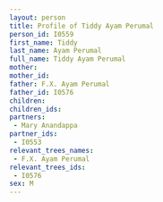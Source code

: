 ```yaml
---
layout: person
title: Profile of Tiddy Ayam Perumal
person_id: I0559
first_name: Tiddy
last_name: Ayam Perumal
full_name: Tiddy Ayam Perumal
mother: 
mother_id: 
father: F.X. Ayam Perumal
father_id: I0576
children:
children_ids:
partners:
 - Mary Anandappa
partner_ids:
 - I0553
relevant_trees_names:
 - F.X. Ayam Perumal
relevant_trees_ids:
 - I0576
sex: M
---
```


